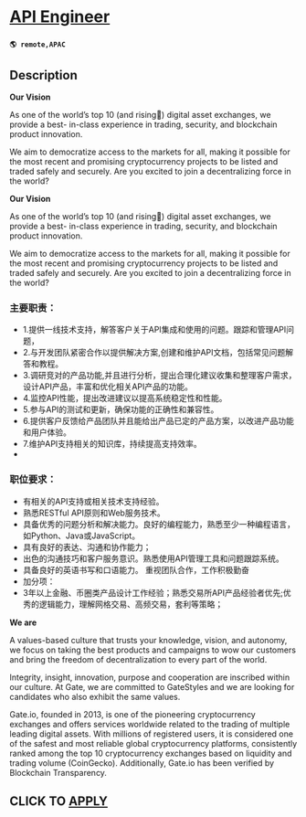 # [API Engineer](https://www.remotewlb.com/apply/api-engineer-121720)  
###  
#### `🌎 remote,APAC`  

## Description

 **Our Vision**

As one of the world’s top 10 (and rising🚀) digital asset exchanges, we provide a best- in-class experience in trading, security, and blockchain product innovation.

We aim to democratize access to the markets for all, making it possible for the most recent and promising cryptocurrency projects to be listed and traded safely and securely. Are you excited to join a decentralizing force in the world?

  

**Our Vision**

As one of the world’s top 10 (and rising🚀) digital asset exchanges, we provide a best- in-class experience in trading, security, and blockchain product innovation.

We aim to democratize access to the markets for all, making it possible for the most recent and promising cryptocurrency projects to be listed and traded safely and securely. Are you excited to join a decentralizing force in the world?

  

### 主要职责：

* 1.提供一线技术支持，解答客户关于API集成和使用的问题。跟踪和管理API问题，
* 2.与开发团队紧密合作以提供解决方案,创建和维护API文档，包括常见问题解答和教程。
* 3.调研竞对的产品功能,并且进行分析，提出合理化建议收集和整理客户需求，设计API产品，丰富和优化相关API产品的功能。
* 4.监控API性能，提出改进建议以提高系统稳定性和性能。
* 5.参与API的测试和更新，确保功能的正确性和兼容性。
* 6.提供客户反馈给产品团队并且能给出产品已定的产品方案，以改进产品功能和用户体验。
* 7.维护API支持相关的知识库，持续提高支持效率。
*   

  

### 职位要求：

* 有相关的API支持或相关技术支持经验。
* 熟悉RESTful API原则和Web服务技术。
* 具备优秀的问题分析和解决能力。良好的编程能力，熟悉至少一种编程语言，如Python、Java或JavaScript。
* 具有良好的表达、沟通和协作能力；
* 出色的沟通技巧和客户服务意识。熟悉使用API管理工具和问题跟踪系统。
* 具备良好的英语书写和口语能力。 重视团队合作，工作积极勤奋
* 加分项：
* 3年以上金融、币圈类产品设计工作经验；熟悉交易所API产品经验者优先;优秀的逻辑能力，理解网格交易、高频交易，套利等策略；

  

 **We are**

A values-based culture that trusts your knowledge, vision, and autonomy, we focus on taking the best products and campaigns to wow our customers and bring the freedom of decentralization to every part of the world.

Integrity, insight, innovation, purpose and cooperation are inscribed within our culture. At Gate, we are committed to GateStyles and we are looking for candidates who also exhibit the same values.

  

Gate.io, founded in 2013, is one of the pioneering cryptocurrency exchanges and offers services worldwide related to the trading of multiple leading digital assets. With millions of registered users, it is considered one of the safest and most reliable global cryptocurrency platforms, consistently ranked among the top 10 cryptocurrency exchanges based on liquidity and trading volume (CoinGecko). Additionally, Gate.io has been verified by Blockchain Transparency.

  
## CLICK TO [APPLY](https://www.remotewlb.com/apply/api-engineer-121720)

